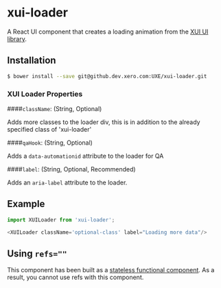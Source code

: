 xui-loader
==========

A React UI component that creates a loading animation from the [XUI UI library](https://github.dev.xero.com/pages/uxe/xui/#9.10.1/section-loaders.html).

## Installation

```bash
$ bower install --save git@github.dev.xero.com:UXE/xui-loader.git
```

### XUI Loader Properties
####`className`: (String, Optional)

Adds more classes to the loader div, this is in addition to the already specified class of 'xui-loader'

####`qaHook`: (String, Optional)

Adds a `data-automationid` attribute to the loader for QA

####`label`: (String, Optional, Recommended)

Adds an `aria-label` attribute to the loader.

## Example
```js
import XUILoader from 'xui-loader';

<XUILoader className='optional-class' label="Loading more data"/>
```

## Using `refs=""`

This component has been built as a [stateless functional component](https://facebook.github.io/react/docs/reusable-components.html#stateless-functions). As a result, you cannot use refs with this component.
